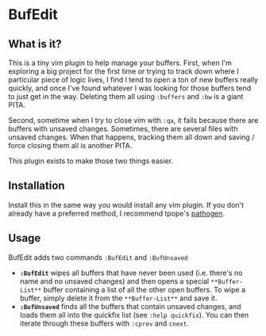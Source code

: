 # BufEdit

## What is it?

This is a tiny vim plugin to help manage your buffers. First, when I'm exploring a big project
for the first time or trying to track down where I particular piece of logic lives, I find I tend to
open a ton of new buffers really quickly, and once I've found whatever I was looking for those
buffers tend to just get in the way. Deleting them all using `:buffers` and `:bw` is a giant PITA.

Second, sometime when I try to close vim with `:qa`, it fails because there are buffers with
unsaved changes. Sometimes, there are several files with unsaved changes. When that happens,
tracking them all down and saving / force closing them all is another PITA.

This plugin exists to make those two things easier.

## Installation

Install this in the same way you would install any vim plugin. If you don't already have a preferred
method, I recommend tpope's [pathogen](https://github.com/tpope/vim-pathogen).

## Usage

BufEdit adds two commands `:BufEdit` and `:BufUnsaved`

* **`:BufEdit`** wipes all buffers that have never been used (i.e. there's no name and no unsaved
  changes) and then opens a special `**Buffer-List**` buffer containing a list of all the other open
  buffers. To wipe a buffer, simply delete it from the `**Buffer-List**` and save it.
* **`:BufUnsaved`** finds all the buffers that contain unsaved changes, and loads them all into the
  quickfix list (see `:help quickfix`). You can then iterate through these buffers with `:cprev` and
  `cnext`.
